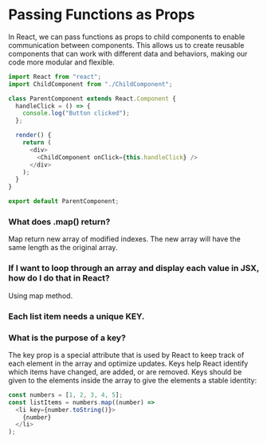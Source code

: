 # Passing Functions as Props
In React, we can pass functions as props to child components to enable communication between components. This allows us to create reusable components that can work with different data and behaviors, making our code more modular and flexible.
```js
import React from "react";
import ChildComponent from "./ChildComponent";

class ParentComponent extends React.Component {
  handleClick = () => {
    console.log("Button clicked");
  };

  render() {
    return (
      <div>
        <ChildComponent onClick={this.handleClick} />
      </div>
    );
  }
}

export default ParentComponent;
```
### What does .map() return?
Map return new array of modified indexes. The new array will have the same length as the original array.
### If I want to loop through an array and display each value in JSX, how do I do that in React?
Using map method.
### Each list item needs a unique KEY.
### What is the purpose of a key?
The key prop is a special attribute that is used by React to keep track of each element in the array and optimize updates. Keys help React identify which items have changed, are added, or are removed. Keys should be given to the elements inside the array to give the elements a stable identity:
```js
const numbers = [1, 2, 3, 4, 5];
const listItems = numbers.map((number) =>
  <li key={number.toString()}>
    {number}
  </li>
);
```
